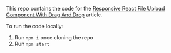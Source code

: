 This repo contains the code for the [Responsive React File Upload Component With Drag And Drop](https://dev.to/chandrapantachhetri/responsive-react-file-upload-component-with-drag-and-drop-4ef8) article.

To run the code locally:

1. Run ``npm i`` once cloning the repo
2. Run ``npm start``
